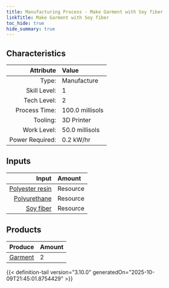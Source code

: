 ```yaml
---
title: Manufacturing Process - Make Garment with Soy fiber
linkTitle: Make Garment with Soy fiber
toc_hide: true
hide_summary: true
---
```

<!-- This is generated by the MarsSim HelpGenertor, do not edit. -->


## Characteristics

| Attribute      | Value |
|--------:|:------|
|Type:|Manufacture|
|Skill Level:|1|
|Tech Level:|2|
|Process Time:|100.0 millisols|
|Tooling:|3D Printer|
|Work Level:|50.0 millisols|
|Power Required:|0.2 kW/hr|

## Inputs

| Input      | Amount |
|--------:|:------|
|[Polyester resin](/docs/definitions/resource/polyester-resin)|Resource|1.0 kg|
|[Polyurethane](/docs/definitions/resource/polyurethane)|Resource|0.1 kg|
|[Soy fiber](/docs/definitions/resource/soy-fiber)|Resource|0.2 kg|

## Products


| Produce      | Amount |
|--------:|:------|
|[Garment](/docs/definitions/part/garment)|2|



{{< definition-tail version="3.10.0" generatedOn="2025-10-09T21:45:01.8754429" >}}



